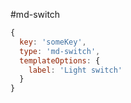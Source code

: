 #md-switch

```javascript
{
  key: 'someKey',
  type: 'md-switch',
  templateOptions: {
    label: 'Light switch'
  }
}
```